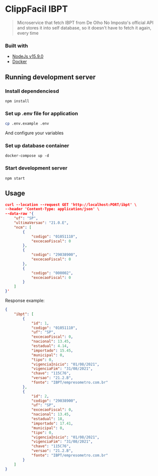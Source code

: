 # ClippFacil IBPT
> Microservice that fetch IBPT from De Olho No Imposto's official API and stores it into self database, so it doesn't have to fetch it again, every time

### Built with
- [NodeJs v15.9.0](https://nodejs.org/)
- [Docker](https://www.docker.com/)

## Running development server

### Install dependenciesd

```
npm install
```

### Set up .env file for application
```sh
cp .env.example .env
```

And configure your variables

### Set up database container

```
docker-compose up -d
```

### Start development server

```
npm start
```

## Usage

```json
curl --location --request GET 'http://localhost:PORT/ibpt' \
--header 'Content-Type: application/json' \
--data-raw '{
    "uf": "SP",
    "ultimaVersao": "21.0.E",
    "ncm": [
        {
            "codigo": "01051110",
            "excecaoFiscal": 0
        },
        {
            "codigo": "29038900",
            "excecaoFiscal": 0
        },
        {
            "codigo": "000002",
            "excecaoFiscal": 0
        }
    ]
}'
```

Response example:
```json
{
    "ibpt": [
        {
            "id": 1,
            "codigo": "01051110",
            "uf": "SP",
            "excecaoFiscal": 0,
            "nacional": 13.45,
            "estadual": 4.14,
            "importado": 15.45,
            "municipal": 0,
            "tipo": 0,
            "vigenciaInicio": "01/08/2021",
            "vigenciaFim": "31/08/2021",
            "chave": "115C76",
            "versao": "21.2.B",
            "fonte": "IBPT/empresometro.com.br"
        },
        {
            "id": 2,
            "codigo": "29038900",
            "uf": "SP",
            "excecaoFiscal": 0,
            "nacional": 13.45,
            "estadual": 18,
            "importado": 17.41,
            "municipal": 0,
            "tipo": 0,
            "vigenciaInicio": "01/08/2021",
            "vigenciaFim": "31/08/2021",
            "chave": "115C76",
            "versao": "21.2.B",
            "fonte": "IBPT/empresometro.com.br"
        }
    ]
}
```